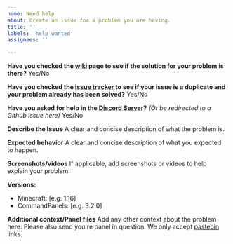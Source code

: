 ```yaml
---
name: Need help
about: Create an issue for a problem you are having.
title: ''
labels: 'help wanted'
assignees: ''

---
```

**Have you checked the [wiki](https://rockyhawk99.gitbook.io/rockyhawk-wiki/commandpanels/wiki) page to see if the solution for your problem is there?**
Yes/No

**Have you checked the [issue tracker](https://github.com/rockyhawk64/CommandPanels/issues?q=is%3Aissue) to see if your issue is a duplicate and your problem already has been solved?**
Yes/No

**Have you asked for help in the [Discord Server](https://discord.com/invite/eUWBWh7)?** *(Or be redirected to a Github issue here)*
Yes/No

**Describe the Issue**
A clear and concise description of what the problem is.

**Expected behavior**
A clear and concise description of what you expected to happen.

**Screenshots/videos**
If applicable, add screenshots or videos to help explain your problem.

**Versions:**
 - Minecraft: [e.g. 1.16]
 - CommandPanels: [e.g. 3.2.0]

**Additional context/Panel files**
Add any other context about the problem here. Please also send you're panel in question. We only accept [pastebin](https://pastebin.com/) links.
